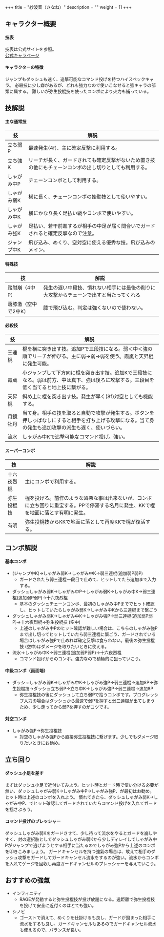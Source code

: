 +++
title = "紗波音（さなね）"
description = ""
weight = 11
+++

## キャラクター概要

#### 技表

技表は公式サイトを参照。  
[公式キャラページ](http://www.arika.co.jp/product/fexl_hp/jp/chara_jp/fexl_jp_chara11.html)

#### キャラクターの特徴

ジャンプもダッシュも速く、追撃可能なコマンド投げを持つハイスペックキャラ。
必殺技に少し癖があるが、どれも強力なので使いこなせると強キャラの部類に属する。
難しいが弥生投棍技を使ったコンボにより火力も補っている。

## 技解説

#### 主な通常技

|技 |解説|
|---|----|
|立ち弱P|最速発生(4f)、主に確定反撃に利用する。|
|立ち強K|リーチが長く、ガードされても確定反撃がないため置き技の他にもチェーンコンボの出し切りとしても利用する。|
|しゃがみ中P|チェーンコンボとして利用する。|
|しゃがみ弱K|横に長く、チェーンコンボの始動技として使いやすい。|
|しゃがみ中K|横にかなり長く足払い戦やコンボで使いやすい。|
|しゃがみ強K|足払い、若干前進するが相手の中足が届く間合いでガードされると確定反撃なので注意。|
|ジャンプ中K|飛び込み、めくり、空対空に使える優秀な技。飛び込みのメイン。|

#### 特殊技

|技 |解説|
|---|----|
|踏肘崩（4中P）|発生の遅い中段技、慣れない相手には最後の削りに大攻撃からチェーンで出すと当たってくれる|
|落膝激（空中で2中K）|膝で飛び込む。判定は強くないので使わない。|

#### 必殺技

|技 |解説|
|---|----|
|三連棍|棍を横に突き出す技。追加Pで三段技になる。弱＜中＜強の順でリーチが伸びる。主に弱→弱→弱を使う。霞颪と天昇棍に発生可能。|
|霞颪|小ジャンプして下方向に棍を突き出す技。追加Kで三段技になる。弱は前方、中は真下、強は後ろに攻撃する。三段目を低く当てると地上技に繋がる。|
|天昇棍|斜め上に棍を突き出す技。発生が早く(8f)対空としても機能する。|
|月鏡牡丹|当て身。相手の技を取ると自動で攻撃が発生する。ボタンを押しっぱなしにすると相手を打ち上げる攻撃になる。当て身の発生も追加攻撃の派生も遅く、使いづらい。|
|流水|しゃがみ中Kで追撃可能なコマンド投げ。強い。|

#### スーパーコンボ

|技 |解説|
|---|----|
|十六夜烈棍|主にコンボで利用する。|
|弥生投棍技|棍を投げる。前作のような凶悪な事は出来ないが、コンボに立ち回りに重宝する。PPで停滞する名月に発生、KKで棍を地面に落とす有明に発生。|
|有明|弥生投棍技からKKで地面に落として再度KKで棍が復活する。|

## コンボ解説

#### 基本コンボ

- (ジャンプ中K)→しゃがみ弱K→しゃがみ中K→弱三連棍(追加弱P弱P)
    - ガードされたら弱三連棍一段目で止めて、ヒットしてたら追加まで入力する。
- ダッシュしゃがみ弱K→しゃがみ中P→しゃがみ弱K→しゃがみ中K→弱三連棍(追加弱P弱P)→十六夜烈棍
    - 基本のダッシュチェーンコンボ、最初のしゃがみ中Pまででヒット確認し、ヒットしていたらしゃがみ弱K→しゃがみ中Kから三連棍まで繋ごう
- ダッシュしゃがみ弱K→しゃがみ中K→しゃがみ強P→弱三連棍(追加弱P弱P)→十六夜烈棍→弥生投棍技 (空中)
    - 上述のしゃがみ中Pのヒット確認が難しい場合は、こちらのしゃがみ強Pまで出し切ってヒットしていたら弱三連棍に繋ごう、ガードされている場合はしゃがみ強Pで止めれば確定反撃は食らわない。最後の弥生投棍技 (空中)はダメージを取りたいときに使える。
- 流水→しゃがみ中K→弱三連棍(追加弱P弱P)→十六夜烈棍
    - コマンド投げからのコンボ。強力なので積極的に狙っていこう。

#### 中級コンボ（画面端）
- ダッシュしゃがみ弱K→しゃがみ中K→しゃがみ強P→弱三連棍→追加8P→弥生投棍技→ダッシュ立ち弱P→立ち中K→しゃがみ強P→弱三連棍→追加8P
    - 弥生投棍技の後にダッシュして立ち弱Pで拾うコンボです。プログレッシブ入力の場合はダッシュから最速で弱Pを押すと弱三連棍が出てしまうため、少し走ってから弱Pを押すのがコツです。

#### 対空コンボ

- しゃがみ強P→弥生投棍技
    - 対空のしゃがみ強Pから直接弥生投棍技に繋げます。少しでもダメージ取りたいときにお勧め。

## 立ち回り

#### ダッシュ小足を差す

まずはダッシュ小足で近付いてみよう。ヒット時とガード時で使い分ける必要が無い、ダッシュしゃがみ弱K→しゃがみ中P→しゃがみ強P、が最初はお勧め。
ヒット時は上述のコンボを入れよう。
慣れてきたら、ダッシュしゃがみ弱K→しゃがみ中P、でヒット確認してガードされていたらコマンド投げを入れてガードを揺さぶろう。

#### コマンド投げのプレッシャー

ダッシュしゃがみ弱Kをガードさせて、少し待って流水をやるとガードを崩しやすく、対の選択肢としてダッシュしゃがみ弱Kから少しディレイしてしゃがみ中Pがジャンプで逃げようとする相手に当たるのでしゃがみ強Pから上述のコンボを叩きこみましょう。
ガードキャンセルを持つ強氣の場合は、敢えて相手のダッシュ攻撃をガードしてガードキャンセル流水をするのが強い。流水からコンボを入れてゲージを回収し再度ガードキャンセルのプレッシャーを与えていこう。

## おすすめの強氣

- インフィニティ
    - RAGEが発動すると弥生投棍技が投げ放題になる。遠距離で弥生投棍技を投げて安全に近付くのはとても強い。
- シノビ
    - ゴーストで消えて、めくりを仕掛けるも良し、ガードが固まった相手に流水をするも良し、ガードキャンセルもあるのでガードキャンセル流水も使えるので、バランスが良い。
